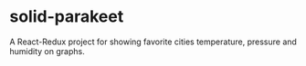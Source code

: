 # solid-parakeet
A React-Redux project for showing favorite cities temperature, pressure and humidity on graphs.
